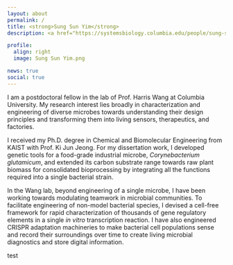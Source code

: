 ```yaml
---
layout: about
permalink: /
title: <strong>Sung Sun Yim</strong>
description: <a href="https://systemsbiology.columbia.edu/people/sung-sun-yim">Postdoctoral Fellow at Columbia University</a> | Microbial Systems & Synthetic Biology

profile:
  align: right
  image: Sung Sun Yim.png

news: true
social: true
---
```


I am a postdoctoral fellow in the lab of Prof. Harris Wang at Columbia University. My research interest lies broadly in characterization and engineering of diverse microbes towards understanding their design principles and transforming them into living sensors, therapeutics, and factories.

I received my Ph.D. degree in Chemical and Biomolecular Engineering from KAIST with Prof. Ki Jun Jeong. For my dissertation work, I developed genetic tools for a food-grade industrial microbe, <i>Corynebacterium glutamicum</i>, and extended its carbon substrate range towards raw plant biomass for consolidated bioprocessing by integrating all the functions required into a single bacterial strain.

In the Wang lab, beyond engineering of a single microbe, I have been working towards modulating teamwork in microbial communities. To facilitate engineering of non-model bacterial species, I devised a cell-free framework for rapid characterization of thousands of gene regulatory elements in a single <i>in vitro</i> transcription reaction. I have also engineered CRISPR adaptation machineries to make bacterial cell populations sense and record their surroundings over time to create living microbial diagnostics and store digital information.

test